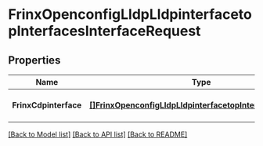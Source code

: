 # FrinxOpenconfigLldpLldpinterfacetopInterfacesInterfaceRequest

## Properties
Name | Type | Description | Notes
------------ | ------------- | ------------- | -------------
**FrinxCdpinterface** | [**[]FrinxOpenconfigLldpLldpinterfacetopInterfacesInterface**](frinx.openconfig.lldp.lldpinterfacetop.interfaces.Interface.md) |  | [optional] [default to null]

[[Back to Model list]](../README.md#documentation-for-models) [[Back to API list]](../README.md#documentation-for-api-endpoints) [[Back to README]](../README.md)



